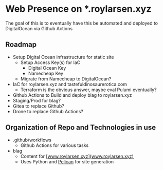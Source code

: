 # Web Presence on *.roylarsen.xyz

The goal of this is to eventually have this be automated and deployed to DigitalOcean via Github Actions

## Roadmap

* Setup Digital Ocean infrastructure for static site
  * Setup Access Key(s) for IaC
    * Digital Ocean Key
    * Namecheap Key
  * Migrate from Namecheap to DigitalOcean?
* IaC for roylarsen.xyz and tastefuldinosaurerotica.com
  * Terraform is the obvious answer, maybe eval Pulumi eventually?
* Github Actions to Build and deploy blag to roylarsen.xyz
* Staging/Prod for blag?
* Gitea to replace Github?
* Drone to replace Github Actions?

## Organization of Repo and Technologies in use

* .github/workflows
  * Github Actions for various tasks
* blag
  * Content for [www.roylarsen.xyz](www.roylarsen.xyz)
  * Uses Python and [Pelican](https://getpelican.com/) for site generation
